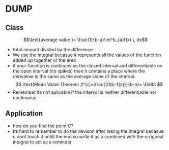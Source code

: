 
# DUMP

## Class 
$$\text{average value }= \frac{1}{b-a}\int^b_{a}f(x) \, dx$$
- total amount divided by the difference
- We use the integral becasue it represents all the values of the function added up together or the area
- if your function is continues on the closed interval and differentiable on the open interval (no spikes) then it contains a place where the derivative is the same as the average slope of the interval.
$$
\text{Mean Value Theorem }f'(c)=\frac{{f(b)-f(a)}}{b-a}= \Delta
$$
- Remember its not aplicable if the interval is neither differentiable nor continuous  

## Application
- how do you find the point C?
- Its hard to remember to do the devison after taking the integral becasue u dont touch it untill the end so write it as a combined with the orrigonal integral to act as a reminder.
